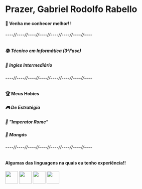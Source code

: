 <h1>Prazer, Gabriel Rodolfo Rabello</h1>

<div>
  <h4>👋 Venha me conhecer melhor!!</h4>
  <h6>----//----//----//----//----//----//----//----</h6>
  
  <h5>📚 Técnico em Informática (3ªFase)</h5>
  <h5>📣 Ingles Intermediário</h5>
  
  <h6>----//----//----//----//----//----//----//----</h6>
  
  <h4>🏆 Meus Hobies</h4>
  <h5>🎮 De Estratégia</h5>
  <h5>🥇 "Imperator Rome"</h5>
  <h5>📖 Mangás</h5>
  
  <h6>----//----//----//----//----//----//----//----</h6>

  <h4>Algumas das linguagens na quais eu tenho experiência!!</h4>
  <img src="https://cdn.jsdelivr.net/gh/devicons/devicon/icons/python/python-original-wordmark.svg" width="40" height="40"/>
  <img src="https://cdn.jsdelivr.net/gh/devicons/devicon/icons/arduino/arduino-original-wordmark.svg" width="40" height="40"/>
  <img src="https://cdn.jsdelivr.net/gh/devicons/devicon/icons/html5/html5-plain-wordmark.svg" width="40" height="40"/>
  <img src="https://cdn.jsdelivr.net/gh/devicons/devicon/icons/mysql/mysql-original-wordmark.svg" width="40" height="40"/>             
</div>
